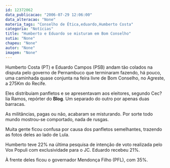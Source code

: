 ```yaml
---
id: 12372062
data_publicacao: "2006-07-29 12:06:00"
data_alteracao: "None"
materia_tags: "Conselho de Ética,eduardo,Humberto Costa"
categoria: "Notícias"
title: "Humberto e Eduardo se misturam em Bom Conselho"
sutia: "None"
chapeu: "None"
autor: "None"
imagem: "None"
---
```

<p><P>Humberto Costa (PT) e Eduardo Campos (PSB) andam tão colados na disputa pelo governo de Pernambuco que terminaram fazendo, há pouco, uma caminhada quase conjunta na feira livre&nbsp;de Bom Conselho, no Agreste, a 275Km do Recife.</P></p>
<p><P>Eles distribuiam panfletos e se apresentavam aos eleitores, segundo Cec?lia Ramos, repórter do <STRONG>Blog</STRONG>. Um separado do outro por apenas duas barracas.</P></p>
<p><P>As militâncias, pagas ou não, acabaram se misturando. Por sorte todo mundo mostrou-se comportado, nada de rusgas.</P></p>
<p><P>Muita gente ficou confusa por causa dos panfletos semelhantes, trazendo as fotos deles ao lado de Lula.</P></p>
<p><P>Humberto teve 22% na última pesquisa de intenção de voto realizada pelo Vox Populi com exclusividade para o JC. Eduardo recebeu 21%.</P></p>
<p><P>À frente deles ficou o governador Mendonça Filho (PFL), com 35%.</P> </p>
